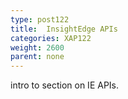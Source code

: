 ```yaml
---
type: post122
title:  InsightEdge APIs
categories: XAP122
weight: 2600
parent: none
---
```





intro to section on IE APIs.